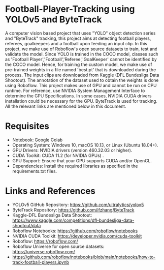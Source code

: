 # Football-Player-Tracking using YOLOv5 and ByteTrack

A computer vision based project that uses "YOLO" object detection series and "ByteTrack" tracking, this project aims at detecting football players, referees, goalkeepers and a football upon feeding an input clip. In this project, we make use of Roboflow's open source datasets to train, test and validate the model. Since YOLO is trained in the COCO model, classes such as 'Football Player','Football','Referee','GoalKeeper' cannot be identified by the COCO model. Hence, for training the custom model, we make use of pre-trained weights in a file named 'best.pt' that is downloaded during the process. The input clips are downloaded from Kaggle (DFL Bundesliga Data Shootout). The annotation of the dataset used to obtain the weights is done using Roboflow. This project makes use of GPU and cannot be run on CPU runtime. For reference, use NVIDIA System Management Interface to determine the GPU Specifications. In some cases, NVIDIA CUDA drivers installation could be necessary for the GPU. ByteTrack is used for tracking. All the relevant links are mentioned below in this document. 


# Requisites

* Notebook: Google Colab
* Operating System: Windows 10, macOS 10.13, or Linux (Ubuntu 18.04+).
* GPU Drivers: NVIDIA drivers (version 460.32.03 or higher).
* CUDA Toolkit: CUDA 11.2 (for NVIDIA GPUs) .
* GPU Support: Ensure that your GPU supports CUDA and/or OpenCL.
* Dependencies: Install the required libraries as specified in the requirements.txt files.


# Links and References

* YOLOv5 GitHub Repository: https://github.com/ultralytics/yolov5
* ByteTrack Repository: https://github.com/ifzhang/ByteTrack
* Kaggle-DFL Bundesliga Data Shootout: https://www.kaggle.com/competitions/dfl-bundesliga-data-shootout/data
* Roboflow Notebooks: https://github.com/roboflow/notebooks
* NVIDIA CUDA Toolkit: https://developer.nvidia.com/cuda-toolkit
* Roboflow: https://roboflow.com/
* Roboflow Universe for open source datasets: https://universe.roboflow.com/
* https://github.com/roboflow/notebooks/blob/main/notebooks/how-to-track-football-players.ipynb
